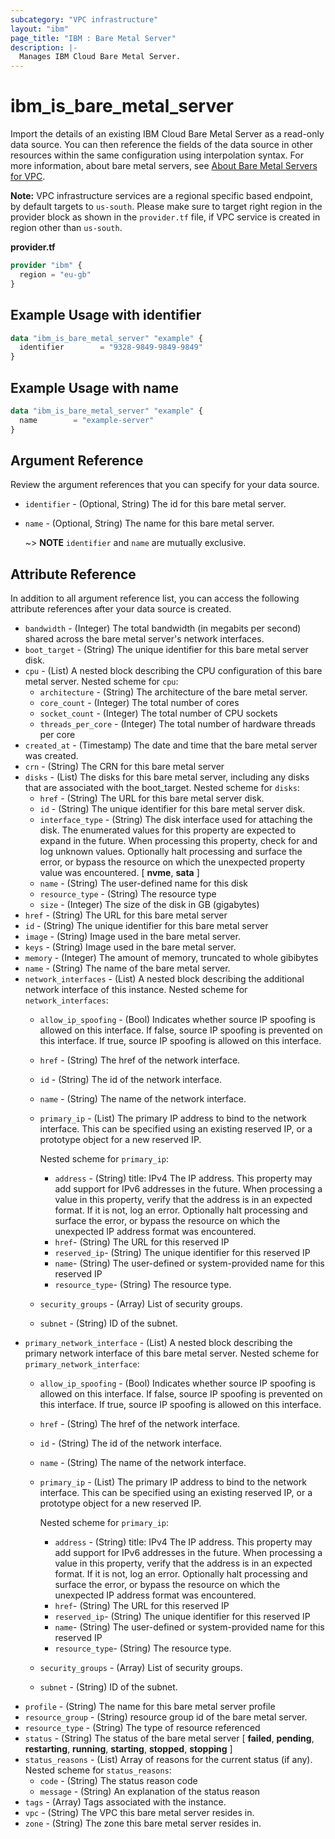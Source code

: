 ```yaml
---
subcategory: "VPC infrastructure"
layout: "ibm"
page_title: "IBM : Bare Metal Server"
description: |-
  Manages IBM Cloud Bare Metal Server.
---
```


# ibm\_is_bare_metal_server

Import the details of an existing IBM Cloud Bare Metal Server as a read-only data source. You can then reference the fields of the data source in other resources within the same configuration using interpolation syntax. For more information, about bare metal servers, see [About Bare Metal Servers for VPC](https://cloud.ibm.com/docs/vpc?topic=vpc-about-bare-metal-servers).

**Note:** 
VPC infrastructure services are a regional specific based endpoint, by default targets to `us-south`. Please make sure to target right region in the provider block as shown in the `provider.tf` file, if VPC service is created in region other than `us-south`.

**provider.tf**

```terraform
provider "ibm" {
  region = "eu-gb"
}
```

## Example Usage with identifier

```terraform
data "ibm_is_bare_metal_server" "example" {
  identifier        = "9328-9849-9849-9849"
}
```

## Example Usage with name
```terraform
data "ibm_is_bare_metal_server" "example" {
  name        = "example-server"
}
```

## Argument Reference

Review the argument references that you can specify for your data source.

- `identifier` - (Optional, String) The id for this bare metal server.
- `name` - (Optional, String) The name for this bare metal server.

  ~> **NOTE**
    `identifier` and `name` are mutually exclusive.

## Attribute Reference

In addition to all argument reference list, you can access the following attribute references after your data source is created. 

- `bandwidth` - (Integer) The total bandwidth (in megabits per second) shared across the bare metal server's network interfaces.
- `boot_target` - (String) The unique identifier for this bare metal server disk.
- `cpu` - (List) A nested block describing the CPU configuration of this bare metal server.
  Nested scheme for `cpu`:
    - `architecture` - (String) The architecture of the bare metal server.
    - `core_count` - (Integer) The total number of cores
    - `socket_count` - (Integer) The total number of CPU sockets
    - `threads_per_core` - (Integer) The total number of hardware threads per core
- `created_at` - (Timestamp) The date and time that the bare metal server was created.
- `crn` - (String) The CRN for this bare metal server
- `disks` - (List) The disks for this bare metal server, including any disks that are associated with the boot_target.
  Nested scheme for `disks`:
    - `href` - (String) The URL for this bare metal server disk.
    - `id` - (String) The unique identifier for this bare metal server disk.
    - `interface_type` - (String) The disk interface used for attaching the disk. The enumerated values for this property are expected to expand in the future. When processing this property, check for and log unknown values. Optionally halt processing and surface the error, or bypass the resource on which the unexpected property value was encountered. [ **nvme**, **sata** ]
    - `name` - (String) The user-defined name for this disk
    - `resource_type` - (String) The resource type
    - `size` - (Integer) The size of the disk in GB (gigabytes)
- `href` - (String) The URL for this bare metal server
- `id` - (String) The unique identifier for this bare metal server
- `image` - (String) Image used in the bare metal server.
- `keys` - (String) Image used in the bare metal server.
- `memory` - (Integer) The amount of memory, truncated to whole gibibytes
- `name` - (String) The name of the bare metal server.
- `network_interfaces` - (List) A nested block describing the additional network interface of this instance.
  Nested scheme for `network_interfaces`:
    - `allow_ip_spoofing` - (Bool) Indicates whether source IP spoofing is allowed on this interface. If false, source IP spoofing is prevented on this interface. If true, source IP spoofing is allowed on this interface.
    - `href` - (String) The href of the network interface.
    - `id` - (String) The id of the network interface.
    - `name` - (String) The name of the network interface.
    - `primary_ip` - (List) The primary IP address to bind to the network interface. This can be specified using an existing reserved IP, or a prototype object for a new reserved IP.

      Nested scheme for `primary_ip`:
        - `address` - (String) title: IPv4 The IP address. This property may add support for IPv6 addresses in the future. When processing a value in this property, verify that the address is in an expected format. If it is not, log an error. Optionally halt processing and surface the error, or bypass the resource on which the unexpected IP address format was encountered.
        - `href`- (String) The URL for this reserved IP
        - `reserved_ip`- (String) The unique identifier for this reserved IP
        - `name`- (String) The user-defined or system-provided name for this reserved IP
        - `resource_type`- (String) The resource type.

    - `security_groups` -  (Array) List of security groups.
    - `subnet` -  (String) ID of the subnet.
- `primary_network_interface` - (List) A nested block describing the primary network interface of this bare metal server.
  Nested scheme for `primary_network_interface`:
    - `allow_ip_spoofing` - (Bool) Indicates whether source IP spoofing is allowed on this interface. If false, source IP spoofing is prevented on this interface. If true, source IP spoofing is allowed on this interface.
    - `href` - (String) The href of the network interface.
    - `id` - (String) The id of the network interface.
    - `name` - (String) The name of the network interface.
    - `primary_ip` - (List) The primary IP address to bind to the network interface. This can be specified using an existing reserved IP, or a prototype object for a new reserved IP.

      Nested scheme for `primary_ip`:
        - `address` - (String) title: IPv4 The IP address. This property may add support for IPv6 addresses in the future. When processing a value in this property, verify that the address is in an expected format. If it is not, log an error. Optionally halt processing and surface the error, or bypass the resource on which the unexpected IP address format was encountered.
        - `href`- (String) The URL for this reserved IP
        - `reserved_ip`- (String) The unique identifier for this reserved IP
        - `name`- (String) The user-defined or system-provided name for this reserved IP
        - `resource_type`- (String) The resource type.
    - `security_groups` -  (Array) List of security groups.
    - `subnet` -  (String) ID of the subnet.
- `profile` - (String) The name for this bare metal server profile
- `resource_group` - (String) resource group id of the bare metal server.
- `resource_type` - (String) The type of resource referenced
- `status` - (String) The status of the bare metal server [ **failed**, **pending**, **restarting**, **running**, **starting**, **stopped**, **stopping** ]
- `status_reasons` - (List) Array of reasons for the current status (if any).
  Nested scheme for `status_reasons`:
    - `code` - (String) The status reason code
    - `message` - (String) An explanation of the status reason
- `tags` - (Array) Tags associated with the instance.
- `vpc` - (String) The VPC this bare metal server resides in.
- `zone` - (String) The zone this bare metal server resides in.
